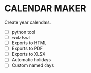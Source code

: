 # CALENDAR MAKER

Create year calendars.

* [ ] python tool
* [ ] web tool
* [ ] Exports to HTML
* [ ] Exports to PDF
* [ ] Exports to XLSX
* [ ] Automatic holidays
* [ ] Custom named days
